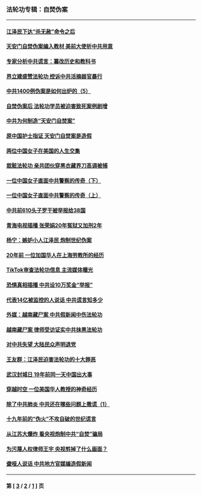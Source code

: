 ### 法轮功专辑：自焚伪案
---
#### [江泽民下达“杀无赦”命令之后](../../pages/nf5562/n13878084.md?08050430) 
#### [天安门自焚伪案编入教材 美前大使析中共用意](../../pages/nf5562/n13791932.md?08050430) 
#### [专家分析中共谎言：纂改历史和教科书](../../pages/nf5562/n13781542.md?08050430) 
#### [界立建盛赞法轮功 控诉中共活摘器官暴行](../../pages/nf5562/n13781971.md?08050430) 
#### [中共1400例伪案是如何出炉的（5）](../../pages/nf5562/n13226831.md?08050430) 
#### [自焚伪案后 法轮功学员被迫害致死案例剧增](../../pages/nf5562/n13190600.md?08050430) 
#### [中共为何制造“天安门自焚案”](../../pages/nf5562/n13183270.md?08050430) 
#### [原中国护士指证 天安门自焚案是造假](../../pages/nf5562/n13172289.md?08050430) 
#### [两位中国女子在美国的人生交集](../../pages/nf5562/n13156138.md?08050430) 
#### [栽赃法轮功 亲共团伙穿黑衣藏界刀高调被捕](../../pages/nf5562/n13073780.md?08050430) 
#### [一位中国女子直面中共警察的传奇（下）](../../pages/nf5562/n12989706.md?08050430) 
#### [一位中国女子直面中共警察的传奇（上）](../../pages/nf5562/n12985072.md?08050430) 
#### [中共前610头子罗干被举报给38国](../../pages/nf5562/n12975419.md?08050430) 
#### [青海电视插播 张荣娟20年冤狱又加刑2年](../../pages/nf5562/n12738166.md?08050430) 
#### [杨宁：嫉妒小人江泽民 炮制世纪伪案](../../pages/nf5562/n12724108.md?08050430) 
#### [20年前 一位加国华人在上海劳教所的经历](../../pages/nf5562/n12707932.md?08050430) 
#### [TikTok审查法轮功信息 主流媒体曝光](../../pages/nf5562/n12362336.md?08050430) 
#### [恐惧真相插播 中共设10万奖金“举报”](../../pages/nf5562/n12306396.md?08050430) 
#### [代表14亿被监控的人说话 中共谎言知多少](../../pages/nf5562/n12297484.md?08050430) 
#### [外媒：越南藏尸案 中共假新闻中伤法轮功](../../pages/nf5562/n12264411.md?08050430) 
#### [越南藏尸案 律师受访证实中共抹黑法轮功](../../pages/nf5562/n12261878.md?08050430) 
#### [对中共失望 大陆民众声明退党](../../pages/nf5562/n12187315.md?08050430) 
#### [王友群：江泽民迫害法轮功的十大罪恶](../../pages/nf5562/n12169074.md?08050430) 
#### [武汉封城日 19年前同一天中国出大事](../../pages/nf5562/n12150901.md?08050430) 
#### [穿越时空  一位美国华人教授的神奇经历](../../pages/nf5562/n12097460.md?08050430) 
#### [除了中共肺炎 中共还在哪些问题上撒谎（1）](../../pages/nf5562/n11955770.md?08050430) 
#### [十九年前的“伪火”不攻自破的世纪谎言](../../pages/nf5562/n11813238.md?08050430) 
#### [从江苏大爆炸 看央视炮制中共“自焚”骗局](../../pages/nf5562/n11140275.md?08050430) 
#### [为污蔑人权律师王宇 央视剪掉了什么画面？](../../pages/nf5562/n11130142.md?08050430) 
#### [聋哑人说话 中共地方官媒编造假新闻](../../pages/nf5562/n11006067.md?08050430) 

---
#### 第 [ [3](./3.md?08050430) / [2](./2.md?08050430) / [1](./1.md?08050430) ] 页
